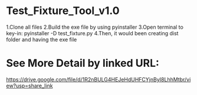 # Test_Fixture_Tool_v1.0
1.Clone all files
2.Build the exe file by using pyinstaller
3.Open terminal to key-in: pyinstaller -D test_fixture.py
4.Then, it would been creating dist folder and having the exe file

# See More Detail by linked URL:
https://drive.google.com/file/d/1R2nBULG4HEJeHdUHFCYjnByI8LhhMtbr/view?usp=share_link
